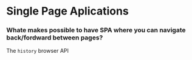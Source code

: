 # Single Page Aplications


### Whate makes possible to have SPA where you can navigate back/fordward between pages?
The `history` browser API
